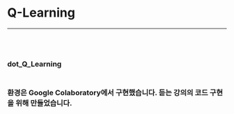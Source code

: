# Q-Learning
<hr>
<br><br>
<h3>dot_Q_Learning<h3>
  <br>
  환경은 Google Colaboratory에서 구현했습니다. 듣는 강의의 코드 구현을 위해 만들었습니다.
  <br>
